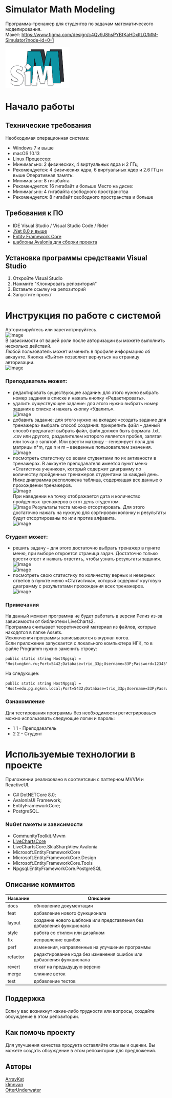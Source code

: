 # Simulator Math Modeling  
Программа-тренажер для студентов по задачам математического моделирования.  
Макет: https://www.figma.com/design/c4Qv9J8hsPYBfKaHDxltLG/MM-Simulator?node-id=0-1  
  
<img src="https://github.com/OtterUnderwater/MathModelingSimulator/blob/master/logo.png" width="200" alt="Simulator-MM"/>

# Начало работы
## Технические требования
Необходимая операционная система:
* Windows 7 и выше
* macOS 10.13 
* Linux
Процессор:
* Минимально: 2 физических, 4 виртуальных ядра и 2 ГГц
* Рекомендуется: 4 физических ядра, 6 виртуальных ядер и 2.6 ГГц и выше
Оперативная память:
* Минимально: 8 гигабайта
* Рекомендуется: 16 гигабайт и больше
Место на диске:
* Минимально: 4 гигабайта свободного пространства
* Рекомендуется: 8 гигабайт свободного пространства и больше  
  
## Требования к ПО  
* IDE Visual Studio / Visual Studio Code / Rider  
* [.Net 8.0 и выше](https://dotnet.microsoft.com/en-us/)  
* [Entity Framework Core](https://learn.microsoft.com/en-us/ef/core/cli/dotnet)  
* [шаблоны Avalonia для сборки проекта](https://avaloniachina.github.io/avalonia-docs/ru/docs/get-started/install/)  
  
## Установка программы средствами Visual Studio  
1. Откройте Visual Studio  
2. Нажмите "Клонировать репозиторий"  
3. Вставьте ссылку на репозиторий  
4. Запустите проект  

# Инструкция по работе с системой   
Авторизируйтесь или зарегистрируйтесь.  
![image](https://github.com/user-attachments/assets/36e02a81-b699-4850-afbe-6fc94ad6831f)   
В зависимости от вашей роли после авторизации вы можете выполнить несколько действий.  
Любой пользователь может изменить в профиле информацию об аккаунте. Кнопка «Выйти» позволяет вернуться на страницу авторизации.   
![image](https://github.com/user-attachments/assets/139be28f-c554-4cfe-86e5-b4c5ba61eecf)  

### Преподаватель может:  
* редактировать существующее задание: для этого нужно выбрать номер задания в списке и нажать кнопку «Редактировать».  
* удалить существующее задание: для этого нужно выбрать номер задания в списке и нажать кнопку «Удалить».  
  ![image](https://github.com/user-attachments/assets/53642fc4-b4f0-4620-a674-b6e865e15fd7)  
* добавить задание: для этого нужно на вкладке «создать задание для тренажера» выбрать способ создания: прикрепить файл – данный способ предлагает выбрать файл, файл должен быть формата .txt, .csv или другого, разделителем которого является пробел, запятая или точка с запятой. Или ввести матрицу – генерирует поля для матрицы n*m, где n и m – введенные пользователем значения.  
  ![image](https://github.com/user-attachments/assets/3c608edd-67fb-475c-8667-977eddcb7798)  
* посмотреть статистику со всеми студентами по их активности в тренажерах. В аккаунте преподавателя имеется пункт меню «Статистика учеников», который содержит диаграмму по количеству пройденных тренажеров студентами за каждый день. Ниже диаграмма расположена таблица, содержащая все данные о прохождении тренажеров.  
  ![image](https://github.com/user-attachments/assets/ea334396-251f-4562-be7a-78d0be728ef0)   
  При наведении на точку отображается дата и количество пройденных тренажеров в этот день студентом.  
  ![image](https://github.com/user-attachments/assets/713f59d8-00c3-422c-85ec-fd73a8f0ebf9)
  Результаты теста можно отсортировать. Для этого достаточно нажать на нужную для сортировки колонку и результаты будут отсортированы по или против алфавита.  
  ![image](https://github.com/user-attachments/assets/2cae7394-68ba-455b-9224-b2d0ba043fd2)   

### Студент может:  
* решить задачу – для этого достаточно выбрать тренажер в пункте меню, при выборе откроется страница задач. Достаточно только ввести ответ и нажать ответить, чтобы узнать результаты задания.  
  ![image](https://github.com/user-attachments/assets/b5de5d87-1639-4344-9455-66e4f3c35837)  
  ![image](https://github.com/user-attachments/assets/f31f7819-7445-46d0-993b-ecf13d0ae936)  
* посмотреть свою статистику по количеству верных и неверных ответов в пункте меню «Статистика», который содержит круговую диаграмму с результатами прохождения всех тренажеров.  
  ![image](https://github.com/user-attachments/assets/3c9ff379-2561-47b6-b938-499914130b6a)  

### Примечания  
На данный момент программа не будет работать в версии Релиз из-за зависимости от библиотеки LiveCharts2.    
Программа считывает теоретический материал из файлов, которые находятся в папке Assets.    
Исключения программы записываются в журнал логов.   
Если приложение запускается с локального компьютера НГК, то в файле Programm нужно заменить строку:   
```
public static string HostNpgsql = "Host=ngknn.ru;Port=5442;Database=trio_33p;Username=33P;Password=12345";  
```
На следующее:  
```
public static string HostNpgsql = "Host=edu.pg.ngknn.local;Port=5432;Database=trio_33p;Username=33P;Password=12345";  
```
### Ознакомление  
Для тестирования программы без необходимости регистрироваься можно использовать следующие логин и пароль:  
* 1 1 - Преподаватель  
* 2 2 - Студент  
  
# Используемые технологии в проекте  
Приложении реализовано в соответсвии с паттерном MVVM и ReactiveUI.  
* C# DotNETCore 8.0;   
* AvaloniaUI Framework;   
* EntityFrameworkCore;   
* PostgreSQL.  
### NuGet пакеты и зависимости   
* CommunityToolkit.Mvvm  
* [LiveChartsCore](https://github.com/beto-rodriguez/LiveCharts2/pkgs/nuget/LiveChartsCore?ysclid=m75t1zmsam347444569)  
* LiveChartsCore.SkiaSharpView.Avalonia  
* Microsoft.EntityFrameworkCore  
* Microsoft.EntityFrameworkCore.Design  
* Microsoft.EntityFrameworkCore.Tools  
* Npgsql.EntityFrameworkCore.PostgreSQL  
   
## Описание коммитов
| Название | Описание                                                             |
| -------- | -------------------------------------------------------------------- |
| docs     | обновление документации                                              |
| feat     | добавление нового функционала                                        |
| layout   | создание нового шаблона или представления без добавления функционала |
| style    | работа со стилем или дизайном                                        |
| fix      | исправление ошибок                                                   |
| perf     | изменения, направленные на улучшение программы                       |
| refactor | редактирование кода без изменения ошибок или добавления функционала  |
| revert   | откат на предыдущую версию                                           |
| merge    | слияние веток                                                        |
| test     | добавление тестов                                                    |
  
## Поддержка  
Если у вас возникнут какие-либо трудности или вопросы, создайте обсуждение в этом репозитории.  
  
## Как помочь проекту  
Для улучшения качества продукта оставляйте отзывы и оценки. Вы можете создать обсуждение в этом репозитории для предложений.  
  
## Авторы  
[ArrayKat](https://github.com/ArrayKat)  
[klmnvan](https://github.com/klmnvan)  
[OtterUnderwater](https://github.com/OtterUnderwater)  

